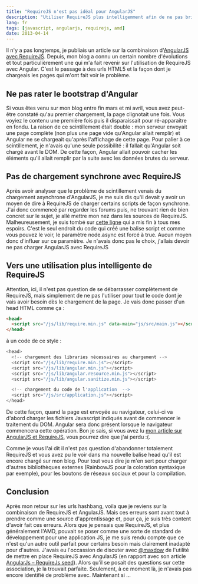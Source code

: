 ```yaml
---
title: "RequireJS n'est pas idéal pour AngularJS"
description: "Utiliser RequireJS plus intelligemment afin de ne pas brider AngularJS"
lang: fr
tags: [javascript, angularjs, requirejs, amd]
date: 2013-04-14
---
```

Il n'y a pas longtemps, je publiais un article sur la combinaison d'[AngularJS avec RequireJS](/p/combiner-angularjs-et-requirejs/). Depuis, mon blog a connu un certain nombre d'évolutions et tout particulièrement une qui m'a fait revenir sur l'utilisation de RequireJS avec Angular. C'est le passage à des urls HTML5 et la façon dont je chargeais les pages qui m'ont fait voir le problème.

## Ne pas rater le bootstrap d'Angular

Si vous êtes venu sur mon blog entre fin mars et mi avril, vous avez peut-être constaté qu'au premier chargement, la page clignotait une fois. Vous voyiez le contenu une première fois puis il disparaissait pour ré-apparaitre en fondu. La raison de ce scintillement était double : mon serveur envoyait une page complète (non plus une page vide qu'Angular allait remplir) et Angular ne se chargeait qu'après l'affichage de cette page. Pour palier à ce scintillement, je n'avais qu'une seule possibilité : il fallait qu'Angular soit chargé avant le DOM. De cette façon, Angular allait pouvoir cacher les éléments qu'il allait remplir par la suite avec les données brutes du serveur.

## Pas de chargement synchrone avec RequireJS

Après avoir analyser que le problème de scintillement venais du chargement asynchrone d'AngularJS, je me suis dis qu'il devait y avoir un moyen de dire à RequireJS de charger certains scripts de façon synchrone. J'ai donc commencé par regarder les forums puis, ne trouvant rien de bien concret sur le sujet, je allé mettre mon nez dans les sources de RequireJS. Malheureusement, je suis tombé sur [cette ligne](https://github.com/jrburke/requirejs/blob/2.1.11/require.js#L1821) qui a mis fin à tous mes espoirs. C'est le seul endroit du code qui créé une balise script et comme vous pouvez le voir, le paramètre node.async est forcé à true. Aucun moyen donc d'influer sur ce paramètre. Je n'avais donc pas le choix, j'allais devoir ne pas charger AngularJS avec RequireJS

## Vers une utilisation plus intelligente de RequireJS

Attention, ici, il n'est pas question de se débarrasser complètement de RequireJS, mais simplement de ne pas l'utiliser pour tout le code dont je vais avoir besoin dès le chargement de la page. Je vais donc passer d'un head HTML comme ça :

```html
<head>
  <script src="/js/lib/require.min.js" data-main="js/src/main.js"></script>
</head>
```
à un code de ce style :

```javascript
<head>
  <!-- chargement des libraries nécessaires au chargement -->
  <script src="/js/lib/require.min.js"></script>
  <script src="/js/lib/angular.min.js"></script>
  <script src="/js/lib/angular.resource.min.js"></script>
  <script src="/js/lib/angular.sanitize.min.js"></script>

  <!-- chargement du code de l'application  -->
  <script src="/js/src/application.js"></script>
</head>
```

De cette façon, quand la page est envoyée au navigateur, celui-ci va d'abord charger les fichiers Javascript indiqués avant de commencer le traitement du DOM. Angular sera donc présent lorsque le navigateur commencera cette opération. Bon je sais, si vous avez lu [mon article sur AngularJS et RequireJS](/p/combiner-angularjs-et-requirejs/), vous pourrez dire que j'ai perdu :(.

Comme je vous l'ai dit il n'est pas question d'abandonner totalement RequireJS et vous avez pu le voir dans ma nouvelle balise head qu'il est encore chargé sur mon blog. Pour tout vous dire je m'en sert pour charger d'autres bibliothèques externes (RainbowJS pour la coloration syntaxique par exemple), pour les boutons de réseaux sociaux et pour la compilation.

## Conclusion

Après mon retour sur les urls hashbang, voila que je reviens sur la combinaison de RequireJS et AngularJS. Mais ces erreurs sont avant tout à prendre comme une source d'apprentissage et, pour ça, je suis très content d'avoir fait ces erreurs. Alors que je pensais que RequireJS, et plus généralement l'AMD, pouvait se poser comme une sorte de standard de développement pour une application JS, je me suis rendu compte que ce n'est qu'un autre outil parfait pour certains besoin mais clairement inadapté pour d'autres.
J'avais eu l'occassion de discuter avec [@maxdow](https://twitter.com/maxdow) de l'utilité de mettre en place RequireJS avec AngularJS (en rapport avec son article [AngularJs – RequireJs seed](http://maxlab.fr/blog/2013/03/angularjs-requirejs-seed/)). Alors qu'il se posait des questions sur cette association, je la trouvait parfaite. Seulement, à ce moment là, je n'avais pas encore identifié de problème avec. Maintenant si ... 
